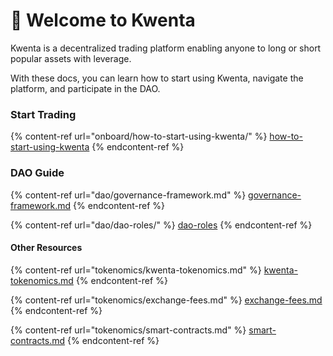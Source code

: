 # 🥂 Welcome to Kwenta

Kwenta is a decentralized trading platform enabling anyone to long or short popular assets with leverage.

With these docs, you can learn how to start using Kwenta, navigate the platform, and participate in the DAO. &#x20;

### Start Trading

{% content-ref url="onboard/how-to-start-using-kwenta/" %}
[how-to-start-using-kwenta](onboard/how-to-start-using-kwenta/)
{% endcontent-ref %}

### DAO Guide

{% content-ref url="dao/governance-framework.md" %}
[governance-framework.md](dao/governance-framework.md)
{% endcontent-ref %}

{% content-ref url="dao/dao-roles/" %}
[dao-roles](dao/dao-roles/)
{% endcontent-ref %}

#### Other Resources

{% content-ref url="tokenomics/kwenta-tokenomics.md" %}
[kwenta-tokenomics.md](tokenomics/kwenta-tokenomics.md)
{% endcontent-ref %}

{% content-ref url="tokenomics/exchange-fees.md" %}
[exchange-fees.md](tokenomics/exchange-fees.md)
{% endcontent-ref %}

{% content-ref url="tokenomics/smart-contracts.md" %}
[smart-contracts.md](tokenomics/smart-contracts.md)
{% endcontent-ref %}

